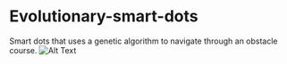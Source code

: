 # Evolutionary-smart-dots
Smart dots that uses a genetic algorithm to navigate through an obstacle course.
![Alt Text](https://github.com/saladsnake/Evolutionary-smart-dots/raw/master/resources/10+.gif)

